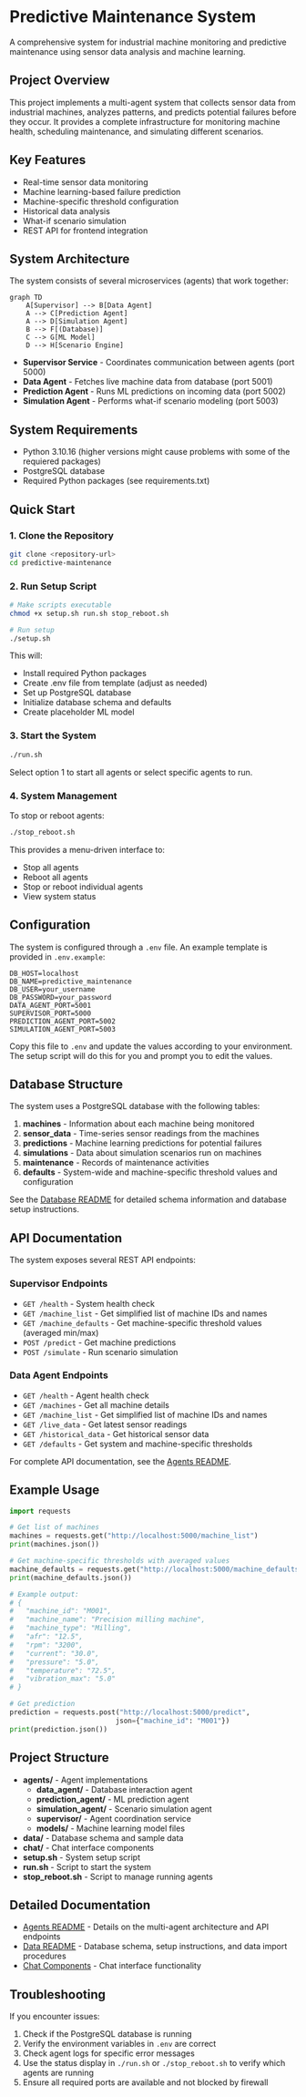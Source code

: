 # Predictive Maintenance System

A comprehensive system for industrial machine monitoring and predictive maintenance using sensor data analysis and machine learning.

## Project Overview

This project implements a multi-agent system that collects sensor data from industrial machines, analyzes patterns, and predicts potential failures before they occur. It provides a complete infrastructure for monitoring machine health, scheduling maintenance, and simulating different scenarios.

## Key Features

- Real-time sensor data monitoring
- Machine learning-based failure prediction
- Machine-specific threshold configuration
- Historical data analysis
- What-if scenario simulation
- REST API for frontend integration

## System Architecture

The system consists of several microservices (agents) that work together:

```mermaid
graph TD
    A[Supervisor] --> B[Data Agent]
    A --> C[Prediction Agent] 
    A --> D[Simulation Agent]
    B --> F[(Database)]
    C --> G[ML Model]
    D --> H[Scenario Engine]
```

- **Supervisor Service** - Coordinates communication between agents (port 5000)
- **Data Agent** - Fetches live machine data from database (port 5001)
- **Prediction Agent** - Runs ML predictions on incoming data (port 5002)
- **Simulation Agent** - Performs what-if scenario modeling (port 5003)

## System Requirements

- Python 3.10.16 (higher versions might cause problems with some of the requiered packages)
- PostgreSQL database
- Required Python packages (see requirements.txt)

## Quick Start

### 1. Clone the Repository

```bash
git clone <repository-url>
cd predictive-maintenance
```

### 2. Run Setup Script

```bash
# Make scripts executable
chmod +x setup.sh run.sh stop_reboot.sh

# Run setup
./setup.sh
```

This will:
- Install required Python packages
- Create .env file from template (adjust as needed)
- Set up PostgreSQL database
- Initialize database schema and defaults
- Create placeholder ML model

### 3. Start the System

```bash
./run.sh
```

Select option 1 to start all agents or select specific agents to run.

### 4. System Management

To stop or reboot agents:

```bash
./stop_reboot.sh
```

This provides a menu-driven interface to:
- Stop all agents
- Reboot all agents
- Stop or reboot individual agents
- View system status

## Configuration

The system is configured through a `.env` file. An example template is provided in `.env.example`:

```
DB_HOST=localhost
DB_NAME=predictive_maintenance
DB_USER=your_username
DB_PASSWORD=your_password
DATA_AGENT_PORT=5001
SUPERVISOR_PORT=5000
PREDICTION_AGENT_PORT=5002
SIMULATION_AGENT_PORT=5003
```

Copy this file to `.env` and update the values according to your environment. The setup script will do this for you and prompt you to edit the values.

## Database Structure

The system uses a PostgreSQL database with the following tables:

1. **machines** - Information about each machine being monitored
2. **sensor_data** - Time-series sensor readings from the machines
3. **predictions** - Machine learning predictions for potential failures
4. **simulations** - Data about simulation scenarios run on machines
5. **maintenance** - Records of maintenance activities
6. **defaults** - System-wide and machine-specific threshold values and configuration

See the [Database README](data/README.md) for detailed schema information and database setup instructions.

## API Documentation

The system exposes several REST API endpoints:

### Supervisor Endpoints

- `GET /health` - System health check
- `GET /machine_list` - Get simplified list of machine IDs and names
- `GET /machine_defaults` - Get machine-specific threshold values (averaged min/max)
- `POST /predict` - Get machine predictions
- `POST /simulate` - Run scenario simulation

### Data Agent Endpoints

- `GET /health` - Agent health check
- `GET /machines` - Get all machine details
- `GET /machine_list` - Get simplified list of machine IDs and names
- `GET /live_data` - Get latest sensor readings
- `GET /historical_data` - Get historical sensor data
- `GET /defaults` - Get system and machine-specific thresholds

For complete API documentation, see the [Agents README](agents/README.md).

## Example Usage

```python
import requests

# Get list of machines
machines = requests.get("http://localhost:5000/machine_list")
print(machines.json())

# Get machine-specific thresholds with averaged values
machine_defaults = requests.get("http://localhost:5000/machine_defaults?machine_id=M001")
print(machine_defaults.json())

# Example output:
# {
#   "machine_id": "M001",
#   "machine_name": "Precision milling machine", 
#   "machine_type": "Milling",
#   "afr": "12.5",
#   "rpm": "3200", 
#   "current": "30.0",
#   "pressure": "5.0",
#   "temperature": "72.5",
#   "vibration_max": "5.0"
# }

# Get prediction
prediction = requests.post("http://localhost:5000/predict", 
                          json={"machine_id": "M001"})
print(prediction.json())
```

## Project Structure

- **agents/** - Agent implementations
  - **data_agent/** - Database interaction agent
  - **prediction_agent/** - ML prediction agent
  - **simulation_agent/** - Scenario simulation agent
  - **supervisor/** - Agent coordination service
  - **models/** - Machine learning model files
- **data/** - Database schema and sample data
- **chat/** - Chat interface components
- **setup.sh** - System setup script
- **run.sh** - Script to start the system
- **stop_reboot.sh** - Script to manage running agents

## Detailed Documentation

- [Agents README](agents/README.md) - Details on the multi-agent architecture and API endpoints
- [Data README](data/README.md) - Database schema, setup instructions, and data import procedures
- [Chat Components](chat/) - Chat interface functionality

## Troubleshooting

If you encounter issues:

1. Check if the PostgreSQL database is running
2. Verify the environment variables in `.env` are correct
3. Check agent logs for specific error messages
4. Use the status display in `./run.sh` or `./stop_reboot.sh` to verify which agents are running
5. Ensure all required ports are available and not blocked by firewall
